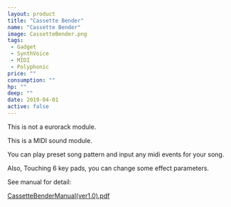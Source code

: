 ```yaml
---
layout: product
title: "Cassette Bender"
name: "Cassette Bender"
image: CassetteBender.png
tags:
 - Gadget
 - SynthVoice
 - MIDI
 - Polyphonic
price: ""
consumption: ""
hp: ""
deep: ""
date: 2019-04-01
active: false
---
```


This is not a eurorack module.

This is a MIDI sound module.

You can play preset song pattern and input any midi events for your song.

Also, Touching 6 key pads, you can change some effect parameters.

See manual for detail: 

[CassetteBenderManual(ver1.0).pdf](https://drive.google.com/file/d/1PF4qvrLAXyAJG080JOZ6bmxioD1WToSd/view?usp=sharing)

